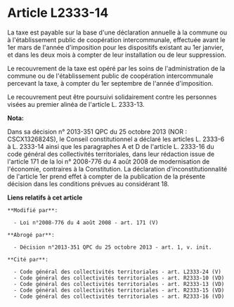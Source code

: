 # Article L2333-14

La taxe est payable sur la base d'une déclaration annuelle à la commune ou à l'établissement public de coopération
intercommunale, effectuée avant le 1er mars de l'année d'imposition pour les dispositifs existant au 1er janvier, et dans les
deux mois à compter de leur installation ou de leur suppression. 

Le recouvrement de la taxe est opéré par les soins de l'administration de la commune ou de l'établissement public de
coopération intercommunale percevant la taxe, à compter du 1er septembre de l'année d'imposition. 

Le recouvrement peut être poursuivi solidairement contre les personnes visées au premier alinéa de l'article L. 2333-13.

**Nota:**

Dans sa décision n° 2013-351 QPC du 25 octobre 2013 (NOR : CSCX1326824S), le Conseil constitutionnel a déclaré les articles
L. 2333-6 à L. 2333-14 ainsi que les paragraphes A et D de l'article L. 2333-16 du code général des collectivités
territoriales, dans leur rédaction issue de l'article 171 de la loi n° 2008-776 du 4 août 2008 de modernisation de
l'économie, contraires à la Constitution. La déclaration d'inconstitutionnalité de l'article 1er prend effet à compter de la
publication de la présente décision dans les conditions prévues au considérant 18.

**Liens relatifs à cet article**

	**Modifié par**:

	  - Loi n°2008-776 du 4 août 2008 - art. 171 (V)

	**Abrogé par**:

	  - Décision n°2013-351 QPC du 25 octobre 2013 - art. 1, v. init.

	**Cité par**:

	  - Code général des collectivités territoriales - art. L2333-24 (V)
	  - Code général des collectivités territoriales - art. R2333-10 (VD)
	  - Code général des collectivités territoriales - art. R2333-13 (VD)
	  - Code général des collectivités territoriales - art. R2333-15 (VD)
	  - Code général des collectivités territoriales - art. R2333-16 (VD)
